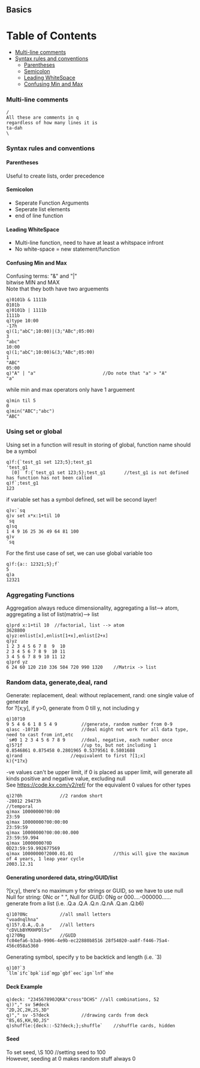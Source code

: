 ## Basics

Table of Contents
=================

  - [Multi-line comments](#multi-line-comments)
  - [Syntax rules and conventions](#syntax-rules-and-conventions)
    - [Parentheses](#parentheses)
    - [Semicolon](#semicolon)
    - [Leading WhiteSpace](#leading-whitespace)
    - [Confusing Min and Max](#confusing-min-and-max)



### Multi-line comments
```
/
All these are comments in q
regardless of how many lines it is
ta-dah
\
```

### Syntax rules and conventions
#### Parentheses
Useful to create lists, order precedence
#### Semicolon
* Seperate Function Arguments
* Seperate list elements
* end of line function

#### Leading WhiteSpace
* Multi-line function, need to have at least a whitspace infront  
* No white-space = new statement/function

#### Confusing Min and Max
Confusing terms: "&" and "|"  
bitwise MIN and MAX  
Note that they both have two arguements
```
q)0101b & 1111b
0101b
q)0101b | 1111b 
1111b
q)type 10:00 
-17h
q)(1;"abC";10:00)|(3;"ABc";05:00)
3
"abc"
10:00
q)(1;"abC";10:00)&(3;"ABc";05:00) 
1
"ABC"
05:00
q)"A" | "a"                         //Do note that "a" > "A"
"a"
```
while min and max operators only have 1 arguement
```
q)min til 5
0
q)min("ABC";"abc")
"ABC"
```
### Using set or global
Using set in a function will result in storing of global, function name should be a symbol
```
q)f:{`test_g1 set 123;5};test_g1
'test_g1
  [0]  f:{`test_g1 set 123;5};test_g1       //test_g1 is not defined has function has not been called
q)f`;test_g1
123
```
if variable set has a symbol defined, set will be second layer!
```
q)v:`sq
q)v set x*x:1+til 10
`sq
q)sq
1 4 9 16 25 36 49 64 81 100
q)v
`sq
```
For the first use case of set, we can use global variable too
```
q)f:{a:: 12321;5};f` 
5
q)a
12321
```

### Aggregating Functions
Aggregation always reduce dimensionality, aggregating a list--> atom, aggregating a list of list(matrix)--> list
```
q)prd x:1+til 10  //factorial, list --> atom
3628800
q)yz:enlist[x],enlist[1+x],enlist[2+x]
q)yz
1 2 3 4 5 6 7 8  9  10
2 3 4 5 6 7 8 9  10 11
3 4 5 6 7 8 9 10 11 12
q)prd yz
6 24 60 120 210 336 504 720 990 1320    //Matrix -> list
```

### Random data, generate,deal, rand
Generate: replacement, deal: without replacement, rand: one single value of generate  
for ?[x;y], if y>0, generate from 0 till y, not including y
```
q)10?10
9 5 4 6 6 1 8 5 4 9         //generate, random number from 0-9
q)asc -10?10                //deal might not work for all data type, need to cast from int,etc
`s#0 1 2 3 4 5 6 7 8 9      //deal, negative, each number once
q)5?1f                      //up to, but not including 1
0.8546861 0.875458 0.2801965 0.5379561 0.5801688
q)rand                  //equivalent to first ?[1;x]
k){*1?x}
```
-ve values can't be upper limit, if 0 is placed as upper limit, will generate all kinds positive and negative value, excluding null  
See https://code.kx.com/v2/ref/ for the equivalent 0 values for other types
```
q)2?0h              //2 random short
-28012 29473h
//temporal
q)max 10000000?00:00
23:59
q)max 10000000?00:00:00
23:59:59
q)max 10000000?00:00:00.000
23:59:59.994
q)max 10000000?0D          
0D23:59:59.992677569
q)max 10000000?2000.01.01               //this will give the maximum of 4 years, 1 leap year cycle
2003.12.31
```
#### Generating unordered data, string/GUID/list
?[x;y], there's no maximum y for strings or GUID, so we have to use null  
Null for string: 0Nc or " ", Null for GUID: 0Ng or 000....-000000......  
generate from a list (i.e. .Q.a .Q.A .Q.n .Q.nA .Q.an .Q.b6)
```
q)10?0Nc            //all small letters
"voadnqlhna"
q)15?.Q.A,.Q.a      //all letters
"cDVLbBYMXHPDlSv"
q)2?0Ng             //GUID
fc04efa6-b3ab-9906-4e9b-ec22880b8516 28f54020-aa8f-f446-75a4-456c058a5360
```
Generating symbol, specify y to be backtick and length (i.e. `3)
```
q)10?`3
`llm`ifc`bpk`iid`mgp`gbf`eec`ign`lnf`mhe
```

#### Deck Example
```
q)deck: "234567890JQKA"cross"DCHS" //all combinations, 52
q))"," sv 5#deck 
"2D,2C,2H,2S,3D"
q)"," sv -5?deck            //drawing cards from deck
"8S,6S,KH,9D,JS"
q)shuffle:{deck::-52?deck;};shuffle`    //shuffle cards, hidden
```

#### Seed
To set seed, \S 100         //setting seed to 100  
However, seeding at 0 makes random stuff always 0
